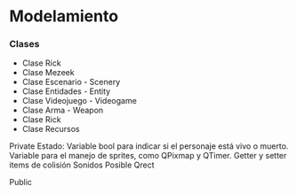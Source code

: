 # Modelamiento 

### Clases

* Clase Rick 
* Clase Mezeek
* Clase Escenario - Scenery
* Clase Entidades - Entity
* Clase Videojuego - Videogame
* Clase Arma - Weapon
* Clase Rick 
* Clase Recursos

Private
    Estado: Variable bool para indicar si el personaje está vivo o muerto.
    Variable para el manejo de sprites, como QPixmap y QTimer.
    Getter y setter
    items de colisión
    Sonidos
    Posible Qrect

Public


